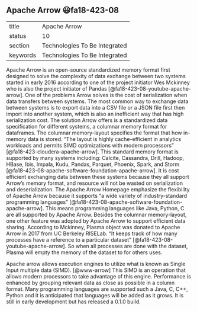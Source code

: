 ## Apache Arrow :smiley:fa18-423-08


|          |                               |
| -------- | ----------------------------- |
| title    | Apache Arrow                  |
| status   | 10                            |
| section  | Technologies To Be Integrated |
| keywords | Technologies To Be Integrated |

Apache Arrow is an open-source standardized memory format first designed to solve the complexity of data exchange between two systems started in early 2016 according to one of the project initiator Wes Mckinney who is also the project initiator of Pandas [@fa18-423-08-youtube-apache-arrow]. One of the problems Arrow solves is the cost of serialization when data transfers between systems. The most common way to exchange data between systems is to export data into a CSV file or a JSON file first then import into another system, which is also an inefficient way that has high serialization cost. 
The solution Arrow offers is a standardized data specification for different systems, a columnar memory format for dataframes. The columnar memory-layout specifies the format that how in-memory data is stored. “The layout is highly cache-efficient in analytics workloads and permits SIMD optimizations with modern processors” [@fa18-423-cloudera-apache-arrow]. This standard memory format is supported by many systems including: Calcite, Cassandra, Drill, Hadoop, HBase, Ibis, Impala, Kudu, Pandas, Parquet, Phoenix, Spark, and Storm [@fa18-423-08-apache-software-foundation-apache-arrow]. It is cost efficient exchanging data between these systems because they all support Arrow’s memory format, and resource will not be wasted on serialization and deserialization. The Apache Arrow Homepage emphasize the flexibility of Apache Arrow because it supports “a wide variety of industry-standard programming languages”  [@fa18-423-08-apache-software-foundation-apache-arrow]. This means programming languages like Java, Python, C are all supported by Apache Arrow.
Besides the columnar memory-layout, one other feature was adopted by Apache Arrow to support efficient data sharing. According to Mckinney, Plasma object was donated to Apache Arrow in 2017 from UC Berkeley RISELab. “It keeps track of how many processes have a reference to a particular dataset” [@fa18-423-08-youtube-apache-arrow]. So when all processes are done with the dataset, Plasma will empty the memory of the dataset to for others uses.


Apache arrow allows execution engines to utilize what is known as
Single Input multiple data (SIMD). [@www-arrow] This SIMD is an
operation that allows modern processors to take advantage of this
engine.  Performance is enhanced by grouping relevant data as close as
possible in a column format.  Many programming languages are supported
such a Java, C, C++, Python and it is anticipated that languages will
be added as it grows.  It is still in early development but has
released a 0.1.0 build.
